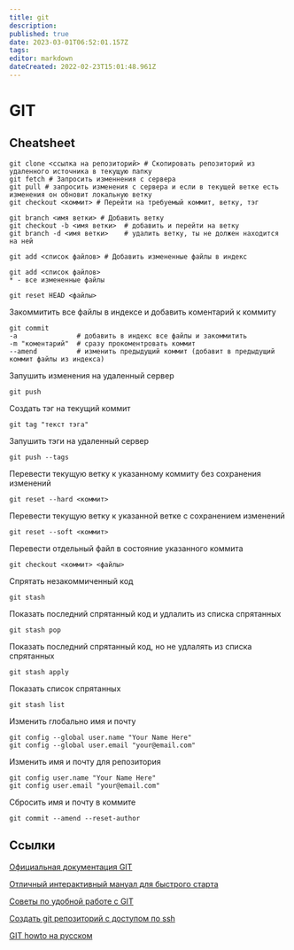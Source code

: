 ```yaml
---
title: git
description: 
published: true
date: 2023-03-01T06:52:01.157Z
tags: 
editor: markdown
dateCreated: 2022-02-23T15:01:48.961Z
---
```


# GIT

## Cheatsheet

```
git clone <ссылка на репозиторий> # Скопировать репозиторий из удаленного источника в текущую папку
git fetch # Запросить изменнения с сервера
git pull # запросить изменения с сервера и если в текущей ветке есть изменения он обновит локальную ветку
git checkout <коммит> # Перейти на требуемый коммит, ветку, тэг

git branch <имя ветки> # Добавить ветку
git checkout -b <имя ветки>  # добавить и перейти на ветку
git branch -d <имя ветки>    # удалить ветку, ты не должен находится на ней

git add <список файлов> # Добавить измененные файлы в индекс
```



    git add <список файлов>
    * - все измененные файлы

    git reset HEAD <файлы>

Закоммитить все файлы в индексе и добавить коментарий к коммиту

    git commit
    -a               # добавить в индекс все файлы и закоммитить
    -m "коментарий"  # сразу прокоментровать коммит
    --amend          # изменить предыдущий коммит (добавит в предыдущий коммит файлы из индекса)

Запушить изменения на удаленный сервер

    git push

Создать тэг на текущий коммит

    git tag "текст тэга"

Запушить тэги на удаленный сервер

    git push --tags

Перевести текущую ветку к указанному коммиту без сохранения изменений

    git reset --hard <коммит>

Перевести текущую ветку к указанной ветке с сохранением изменений

    git reset --soft <коммит>

Перевести отдельный файл в состояние указанного коммита

    git checkout <коммит> <файлы>

Спрятать незакоммиченный код

    git stash

Показать последний спрятанный код и удлалить из списка спрятанных

    git stash pop

Показать последний спрятанный код, но не удлалять из списка спрятанных

    git stash apply

Показать список спрятанных

    git stash list

Изменить глобально имя и почту

    git config --global user.name "Your Name Here"
    git config --global user.email "your@email.com"

Изменить имя и почту для репозитория

    git config user.name "Your Name Here"
    git config user.email "your@email.com"

Cбросить имя и почту в коммите

    git commit --amend --reset-author

## Ссылки

[Официальная документация GIT](https://git-scm.com/book/ru/v2)

[Отличный интерактивный мануал для быстрого старта](https://try.github.io)

[Советы по удобной работе с GIT](https://habrahabr.ru/company/mailru/blog/267595/)

[Создать git репозиторий с доступом по ssh](http://cccp-blog.com/koding/sozdayom-git-server-svoimi-rukami)

[GIT howto на русском](https://githowto.com/ru/setup)